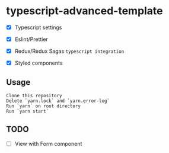 # typescript-advanced-template

- [x] Typescript settings
- [x] Eslint/Prettier
- [x] Redux/Redux Sagas `typescript integration`
- [x] Styled components


## Usage
```
Clone this repository
Delete `yarn.lock` and `yarn.error-log`
Run `yarn` on root directory
Run `yarn start`
```

## TODO
- [ ] View with Form component
